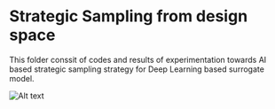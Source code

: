 # Strategic Sampling from design space 
This folder conssit of codes and results of experimentation towards AI based strategic sampling strategy for Deep Learning based surrogate model.


![Alt text](relative/path/to/img.jpg?raw=true "Title")
